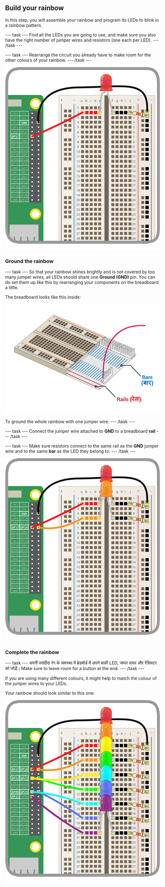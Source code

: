 ## Build your rainbow

In this step, you will assemble your rainbow and program its LEDs to blink in a rainbow pattern.

\--- task \--- Find all the LEDs you are going to use, and make sure you also have the right number of jumper wires and resistors (one each per LED). \--- /task \---

\--- task \--- Rearrange the circuit you already have to make room for the other colours of your rainbow. \--- /task \---

![Circuit Rearranged](images/oneled.png)

### Ground the rainbow

\--- task \--- So that your rainbow shines brightly and is not covered by too many jumper wires, all LEDs should share one **Ground (GND)** pin. You can do set them up like this by rearranging your components on the breadboard a little.

The breadboard looks like this inside:

![Breadboard Cross-Section](images/breadboardxsection.png)

To ground the whole rainbow with one jumper wire: \--- /task \---

\--- task \--- Connect the jumper wire attached to **GND** to a breadboard **rail** \--- /task \---

\--- task \--- Make sure resistors connect to the same rail as the **GND** jumper wire and to the same **bar** as the LED they belong to: \--- /task \---

![Adding LEDs](images/twoleds.png)

### Complete the rainbow

\--- task \--- अपनी पसंदीदा रंग के व्यवस्था में ब्रेडबोर्ड में अपने बाकी LED, जम्पर वायर और रेसिस्टर को जोड़ें। Make sure to leave room for a button at the end. \--- /task \---

If you are using many different colours, it might help to match the colour of the jumper wires to your LEDs.

Your rainbow should look similar to this one:

![Rainbow LEDs](images/rainbowleds.png)